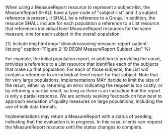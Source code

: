 
When using a MeasureReport resource to represent a subject-list, the MeasureReport SHALL have a type-code of "subject-list" and if a subject reference is present, it SHALL be a reference to a Group. In addition, the resource SHALL include for each population a reference to a List resource that references individual level MeasureReport resources for the same measure, one for each subject in the overall population.


{% include img.html img="clinicalreasoning-measure-report-patient-list.png" caption="Figure 2-19 DEQM MeasureReport Subject List" %}

For example, the initial population report, in addition to providing the count, provides a reference to a List resource that identifies each of the subjects that make up that population. For each of those subjects, the List will contain a reference to an individual-level report for that subject. Note that for very large populations, implementations MAY decide to limit the size of the result, either by returning an error indicating the request is too costly, or by returning a partial result, so long as there is an indication that the report is only a partial response. We are actively seeking feedback on how best to approach evaluation of quality measures on large populations, including the use of bulk data formats.

Implementations may return a MeasureReport with a status of pending, indicating that the evaluation is in progress. In this case, clients can request the MeasureReport resource until the status changes to complete.
